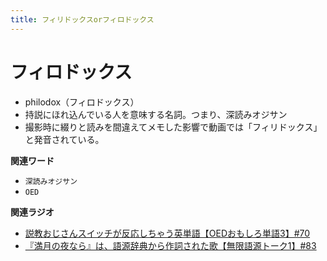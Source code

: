 ```yaml
---
title: フィリドックスorフィロドックス
---
```


# フィロドックス


-   philodox（フィロドックス）
-   持説にほれ込んでいる人を意味する名詞。つまり、深読みオジサン
-   撮影時に綴りと読みを間違えてメモした影響で動画では「フィリドックス」と発音されている。

**関連ワード**

-   `深読みオジサン`
-   `OED`

**関連ラジオ**

-   [説教おじさんスイッチが反応しちゃう英単語【OEDおもしろ単語3】#70](https://www.youtube.com/watch?v=-d742iuB7L0)
-   [『満月の夜なら』は、語源辞典から作詞された歌【無限語源トーク1】#83](https://www.youtube.com/watch?v=2UXylDl-HIY)
